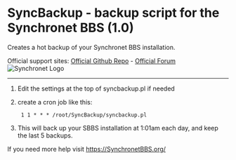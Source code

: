 # SyncBackup - backup script for the Synchronet BBS (1.0)
Creates a hot backup of your Synchronet BBS installation.

Official support sites: [Official Github Repo](https://github.com/fstltna/SyncBackup) - [Official Forum](https://synchronetbbs.org/index.php/forum/syncbackup) ![Synchronet Logo](https://SynchronetBBS.org/SynchronetLogo.png) 


---

1. Edit the settings at the top of syncbackup.pl if needed
2. create a cron job like this:

        1 1 * * * /root/SyncBackup/syncbackup.pl

3. This will back up your SBBS installation at 1:01am each day, and keep the last 5 backups.

If you need more help visit https://SynchronetBBS.org/
